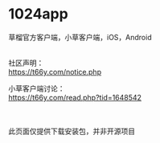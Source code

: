 # 1024app
草榴官方客户端，小草客户端，iOS，Android
<br>
<br>

社区声明：<br>
https://t66y.com/notice.php

小草客户端讨论：<br>
https://t66y.com/read.php?tid=1648542

<br><br>
此页面仅提供下载安装包，并非开源项目
